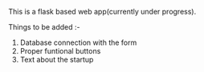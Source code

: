 This is a flask based web app(currently under progress).

Things to be added :-
1) Database connection with the form
2) Proper funtional buttons
3) Text about the startup

